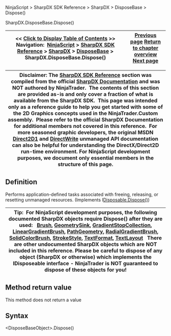 ﻿
NinjaScript \> SharpDX SDK Reference \> SharpDX \> DisposeBase \> Dispose()

SharpDX.DisposeBase.Dispose()

| \<\< [Click to Display Table of Contents](sharpdx_disposebase_dispose.md) \>\> **Navigation:**     [NinjaScript](ninjascript.md) \> [SharpDX SDK Reference](sharpdx_sdk_reference.md) \> [SharpDX](sharpdx.md) \> [DisposeBase](sharpdx_disposebase.md) \> SharpDX.DisposeBase.Dispose() | [Previous page](sharpdx_disposebase.md) [Return to chapter overview](sharpdx_disposebase.md) [Next page](sharpdx_disposebase_isdisposed.md) |
| --- | --- |

| Disclaimer: The [SharpDX SDK Reference](sharpdx_sdk_reference.md) section was compiled from the official [SharpDX Documentation](http://sharpdx.org/) and was NOT authored by NinjaTrader.  The contents of this section are provided as\-is and only cover a fraction of what is available from the SharpDX SDK.  This page was intended only as a reference guide to help you get started with some of the 2D Graphics concepts used in the NinjaTrader.Custom assembly.  Please refer to the official SharpDX Documentation for additional members not covered in this reference.  For more seasoned graphic developers, the original MSDN [Direct2D1](https://msdn.microsoft.com/en-us/library/windows/desktop/dd370990.aspx) and [DirectWrite](https://msdn.microsoft.com/en-us/library/windows/desktop/dd368038.aspx) unmanaged API documentation can also be helpful for understanding the DirectX/Direct2D run\-time environment. For NinjaScript development purposes, we document only essential members in the structure of this page. |
| --- |

## Definition
Performs application\-defined tasks associated with freeing, releasing, or resetting unmanaged resources. (Implements I[Disposable.Dispose()](https://msdn.microsoft.com/en-us/library/es4s3w1d))
 

| Tip:  For NinjaScript development purposes, the following documented SharpDX objects require Dispose() after they are used:    [Brush](sharpdx_direct2d1_brush.md), [GeometrySink](sharpdx_direct2d1_geometrysink.md), [GradientStopCollection](sharpdx_direct2d1_gradientstopcollection.md), [LinearGradientBrush](sharpdx_direct2d1_lineargradientbrush.md), [PathGeometry](sharpdx_direct2d1_pathgeometry.md), [RadialGradientBrush](sharpdx_direct2d1_radialgradientbrush.md), [SolidColorBrush](sharpdx_direct2d1_solidcolorbrush.md), [StrokeStyle](sharpdx_direct2d1_strokestyle.md), [TextFormat](sharpdx_directwrite_textformat.md), [TextLayout](sharpdx_directwrite_textlayout.md)   There are other undocumented SharpDX objects which are NOT included in this reference. Please be careful to dispose of any object (SharpDX or otherwise) which implements the IDisposeable interface \- NinjaTrader is NOT guaranteed to dispose of these objects for you! |
| --- |

## Method return value
This method does not return a value
 
## Syntax
\<DisposeBaseObject\>.Dispose()
 
